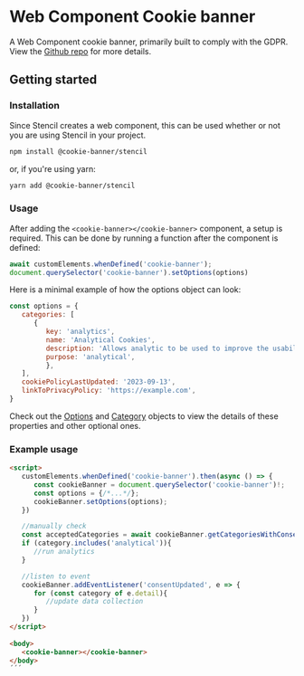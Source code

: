 # Web Component Cookie banner

A Web Component cookie banner, primarily built to comply with the GDPR. View the [Github repo](https://github.com/arvidsandin/cookie-banner) for more details.

## Getting started

### Installation
Since Stencil creates a web component, this can be used whether or not you are using Stencil in your project.
```sh
npm install @cookie-banner/stencil
```
or, if you're using yarn:
```sh
yarn add @cookie-banner/stencil
```

### Usage
After adding the `<cookie-banner></cookie-banner>` component, a setup is required. This can be done by running a function after the component is defined:

```js
await customElements.whenDefined('cookie-banner');
document.querySelector('cookie-banner').setOptions(options)
```

Here is a minimal example of how the options object can look:

```js
const options = {
   categories: [
      {
         key: 'analytics',
         name: 'Analytical Cookies',
         description: 'Allows analytic to be used to improve the usability of the website in the future',
         purpose: 'analytical',
         },
   ],
   cookiePolicyLastUpdated: '2023-09-13',
   linkToPrivacyPolicy: 'https://example.com',
}
```

Check out the [Options](docs/interfaces/options.Options.md) and [Category](docs/interfaces/category.Category.md) objects to view the details of these properties and other optional ones.


### Example usage
```html
<script>
   customElements.whenDefined('cookie-banner').then(async () => {
      const cookieBanner = document.querySelector('cookie-banner')!;
      const options = {/*...*/};
      cookieBanner.setOptions(options);
   })

   //manually check
   const acceptedCategories = await cookieBanner.getCategoriesWithConsent();
   if (category.includes('analytical')){
      //run analytics
   }

   //listen to event
   cookieBanner.addEventListener('consentUpdated', e => {
      for (const category of e.detail){
         //update data collection
      }
   })
</script>
   
<body>
   <cookie-banner></cookie-banner>
</body>
´´´
